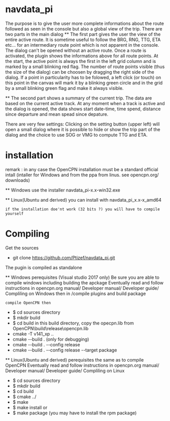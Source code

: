 # navdata_pi

The purpose is to give the user more complete informations about the route followed as seen in the console but also a global view of the trip.
There are two parts in the main dialog
** The first part gives the user the view of the entire active route. It is sometime useful to follow the BRG, RNG, TTG, ETA etc... for an intermediary route point which is not apparent in the console.
The dialog can't be opened without an active route.
Once a route is activated, the plugin shows the informations above for all route points.
At the start, the active point is always the first in the left grid column  and is marked by a small blinking red flag.
The number of route points visible (thus the size of the dialog) can be choosen by dragging the right side of the dialog.
If a point in particularity has to be folowed, a left click (or touch) on this point in the canvas will mark it by a blinking green circle and in the grid by a small blinking green flag and make it always visible.

** The second part shows a summary of the current trip. The data are based on the current active track. At any moment when a track is active and the dialog is opened, the data shows start date-time, time spend, distance since departure and mean spead since depature.

There are very few settings:
Clicking on the setting button (upper left) will open a small dialog where it is possible to hide or show the trip part of the dialog and the choice to use SOG or VMG
to compute TTG and ETA.

installation
============
remark : in any case the OpenCPN installation must be a standard official intall
            (intaller for Windows and from the ppa from linus. see opencpn.org/ downloads)

** Windows
    use the installer navdata_pi-x.x-win32.exe

** Linux(Ubuntu and derived)
    you can install with navdata_pi_x.x-x_amd64

    if the installation doe'nt work (32 bits ?) you will have to compile yourself

Compiling
=========
Get the sources
* git clone https://github.com/Ptizef/navdata_pi.git

The pugin is compiled as standalone

** Windows
    perequisites (Visual studio 2017 only)
        Be sure you are able to compile windows including building the apckage
        Eventually read and follow instructions in opencpn.org manual/ Developer manual/ Developer guide/ Compliling on Windows
        then in /compile plugins and build package

    compile OpenCPN then

*    $ cd sources directory
*    $ mkdir build
*    $ cd build
        in this build directory, copy the opecpn.lib from OpenCPN\build\release\opencpn.lib
*    cmake -T v141_xp ..
*    cmake --build .                  (only for debugging)
*    cmake --build . --config release
*    cmake --build . --config release --target package

** Linux(Ubuntu and derived)
    perequisites
        the same as to compile OpenCPN
        Eventually read and follow instructions in opencpn.org manual/ Developer manual/ Developer guide/ Compliling on Linux

*    $ cd sources directory
*    $ mkdir build
*    $ cd build
*    $ cmake ../
*    $ make
*    $ make install
    or
*    $ make package (you may have to install the rpm package)


